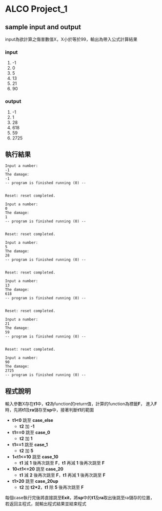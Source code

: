 # ALCO Project_1
## sample input and output 

input為欲計算之傷害數值X，X小於等於99，輸出為帶入公式計算結果

### input
1. -1
1. 0
1. 5
1. 13
1. 21
1. 90

### output
1. -1
1. 1
1. 28
1. 618
1. 59
1. 2725

## 執行結果

```
Input a number:
-1
The damage:
-1
-- program is finished running (0) --


Reset: reset completed.

Input a number:
0
The damage:
1
-- program is finished running (0) --


Reset: reset completed.

Input a number:
5
The damage:
28
-- program is finished running (0) --


Reset: reset completed.

Input a number:
13
The damage:
618
-- program is finished running (0) --


Reset: reset completed.

Input a number:
21
The damage:
59
-- program is finished running (0) --


Reset: reset completed.

Input a number:
90
The damage:
2725
-- program is finished running (0) --
```

## 程式說明

輸入參數X存在**t1**中，**t2**為function的return值，計算的function為標籤**F**，
進入**F**時，先將**t1**及**ra**儲存至**sp**中，接著判斷**t1**的範圍

* **t1<0** 跳至 **case_else**
    * **t2** 加 **-1**
* **t1==0** 跳至 **case_0**
    * **t2** 加 **1**
* **t1==1** 跳至 **case_1**
    * **t2** 加 **5**
* **1<t1<=10** 跳至 **case_10**
    * **t1** 減 **1** 後再次跳至 **F**，**t1** 再減 **1** 後再次跳至 **F**
* **10<t1<=20** 跳至 **case_20**
    * **t1** 減 **2** 後再次跳至 **F**，**t1** 再減 **1** 後再次跳至 **F**
* **t1>20** 跳至 **case_20up**
    * **t2** 加 **t2\*2**，**t1** 除 **5** 後再次跳至 **F**

每個case執行完後將直接跳至**Exit**，將**sp**中的**t1**及**ra**取出後跳至ra儲存的位置，
若返回主程式，就輸出程式結果並結束程式
